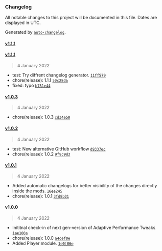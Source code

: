 ### Changelog

All notable changes to this project will be documented in this file. Dates are displayed in UTC.

Generated by [`auto-changelog`](https://github.com/CookPete/auto-changelog).

#### [v1.1.1](https://github.com/MarkusBordihn/BOs-Adaptive-Performance-Tweaks/compare/v1.1.1...v1.1.1)

#### [v1.1.1](https://github.com/MarkusBordihn/BOs-Adaptive-Performance-Tweaks/compare/v1.0.3...v1.1.1)

> 4 January 2022

- test: Try diffrent changelog generator. [`11ff579`](https://github.com/MarkusBordihn/BOs-Adaptive-Performance-Tweaks/commit/11ff579307029dd511d0223f3cff5c79e620ccf2)
- chore(release): 1.1.1 [`50c28da`](https://github.com/MarkusBordihn/BOs-Adaptive-Performance-Tweaks/commit/50c28da24e025cd3768ed18a73278a329b0848e8)
- fixed: typo [`b751e44`](https://github.com/MarkusBordihn/BOs-Adaptive-Performance-Tweaks/commit/b751e44f4c70e8984b6240732187de444bf93b19)

#### [v1.0.3](https://github.com/MarkusBordihn/BOs-Adaptive-Performance-Tweaks/compare/v1.0.2...v1.0.3)

> 4 January 2022

- chore(release): 1.0.3 [`cd34e50`](https://github.com/MarkusBordihn/BOs-Adaptive-Performance-Tweaks/commit/cd34e50c5c8042f6c64a8776b273ba1de9908677)

#### [v1.0.2](https://github.com/MarkusBordihn/BOs-Adaptive-Performance-Tweaks/compare/v1.0.1...v1.0.2)

> 4 January 2022

- test: New alternative GitHub workflow [`d9337ec`](https://github.com/MarkusBordihn/BOs-Adaptive-Performance-Tweaks/commit/d9337ec7d3452e31c13ea233aaa4e4046e448611)
- chore(release): 1.0.2 [`9f9c9d3`](https://github.com/MarkusBordihn/BOs-Adaptive-Performance-Tweaks/commit/9f9c9d376a28b0b4f66fa46e89c800121b56efe1)

#### [v1.0.1](https://github.com/MarkusBordihn/BOs-Adaptive-Performance-Tweaks/compare/v1.0.0...v1.0.1)

> 4 January 2022

- Added automatic changelogs for better visibility of the changes directly inside the mods. [`16ee245`](https://github.com/MarkusBordihn/BOs-Adaptive-Performance-Tweaks/commit/16ee2459cfd085d9a0c411deea70edf38b2661b4)
- chore(release): 1.0.1 [`3fd8b31`](https://github.com/MarkusBordihn/BOs-Adaptive-Performance-Tweaks/commit/3fd8b31bf661bda237194304c52376c7d6449a43)

#### v1.0.0

> 4 January 2022

- Inititnal check-in of next gen-version of Adaptive Performance Tweaks. [`1ae100a`](https://github.com/MarkusBordihn/BOs-Adaptive-Performance-Tweaks/commit/1ae100a4ff61f558c8ffd398143fcc8cc248476a)
- chore(release): 1.0.0 [`a4cef0e`](https://github.com/MarkusBordihn/BOs-Adaptive-Performance-Tweaks/commit/a4cef0e24d35568b67ec586caf7f529ee7457e9d)
- Added Player module. [`1e0f06e`](https://github.com/MarkusBordihn/BOs-Adaptive-Performance-Tweaks/commit/1e0f06ed7515c376f604d1f35108bd7e9a7aeccf)

